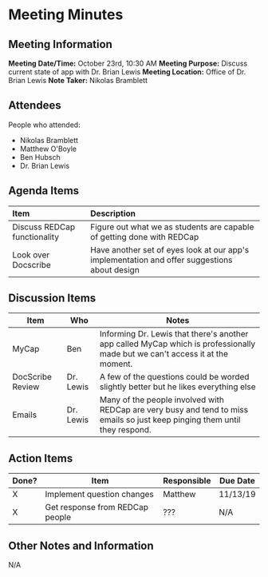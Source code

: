 # Meeting Minutes

## Meeting Information

__Meeting Date/Time:__ October 23rd, 10:30 AM
__Meeting Purpose:__ Discuss current state of app with Dr. Brian Lewis
__Meeting Location:__ Office of Dr. Brian Lewis
__Note Taker:__ Nikolas Bramblett


## Attendees

People who attended:
 - Nikolas Bramblett
 - Matthew O'Boyle
 - Ben Hubsch
 - Dr. Brian Lewis

## Agenda Items

| Item | Description |
|:----|:----|
|Discuss REDCap functionality| Figure out what we as students are capable of getting done with REDCap |
|Look over Docscribe | Have another set of eyes look at our app's implementation and offer suggestions about design |


## Discussion Items

| Item | Who | Notes |
| ---- | ---- | ---- |
| MyCap | Ben | Informing Dr. Lewis that there's another app called MyCap which is professionally made but we can't access it at the moment.|
| DocScribe Review | Dr. Lewis | A few of the questions could be worded slightly better but he likes everything else|
| Emails | Dr. Lewis | Many of the people involved with REDCap are very busy and tend to miss emails so just keep pinging them until they respond.|


## Action Items

| Done? | Item | Responsible | Due Date |
| ---- | ---- | ---- | ---- |
| X | Implement question changes | Matthew | 11/13/19 |
| X | Get response from REDCap people | ??? | N/A |


## Other Notes and Information

N/A
